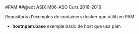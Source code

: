#PAM
##@edt ASIX M06-ASO Curs 2018-2019

Repositoris d'exemples de containers docker que utilitzen PAM

* **hostnpam:base** exemple bàsic de host que usa pam
